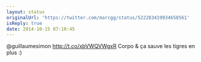 ```yaml
---
layout: status
originalUrl: 'https://twitter.com/marcgg/status/522283419934658561'
isReply: true
date: 2014-10-15 07:10:45
---
```


@guillaumesimon http://t.co/xbVWQVWgxR Corpo &amp; ça sauve les tigres en plus :)

